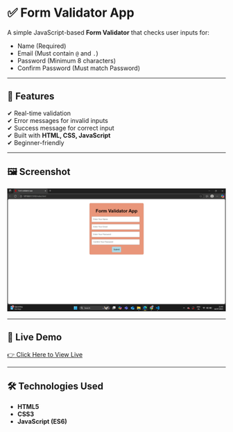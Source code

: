 # ✅ Form Validator App

A simple JavaScript-based **Form Validator** that checks user inputs for:
- Name (Required)
- Email (Must contain `@` and `.`)
- Password (Minimum 8 characters)
- Confirm Password (Must match Password)

---

## 🚀 Features
✔ Real-time validation  
✔ Error messages for invalid inputs  
✔ Success message for correct input  
✔ Built with **HTML, CSS, JavaScript**  
✔ Beginner-friendly  

---

## 🖼️ Screenshot
![Form Validator Screenshot](./screenshot.png)

---

## 🔗 Live Demo
[👉 Click Here to View Live](https://formvalidator-app.netlify.app/)

---

## 🛠️ Technologies Used
- **HTML5**
- **CSS3**
- **JavaScript (ES6)**


